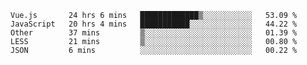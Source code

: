 
<!--
**xy406043/xy406043** is a ✨ _special_ ✨ repository because its `README.md` (this file) appears on your GitHub profile.

Here are some ideas to get you started:

- 🔭 I’m currently working on ...
- 🌱 I’m currently learning ...
- 👯 I’m looking to collaborate on ...
- 🤔 I’m looking for help with ...
- 💬 Ask me about ...
- 📫 How to reach me: ...
- 😄 Pronouns: ...
- ⚡ Fun fact: ...
-->

<!--START_SECTION:waka-->
```text
Vue.js       24 hrs 6 mins   █████████████▒░░░░░░░░░░░   53.09 % 
JavaScript   20 hrs 4 mins   ███████████░░░░░░░░░░░░░░   44.22 % 
Other        37 mins         ▒░░░░░░░░░░░░░░░░░░░░░░░░   01.39 % 
LESS         21 mins         ▒░░░░░░░░░░░░░░░░░░░░░░░░   00.80 % 
JSON         6 mins          ░░░░░░░░░░░░░░░░░░░░░░░░░   00.22 % 
```
<!--END_SECTION:waka-->
